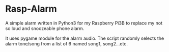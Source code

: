 # Rasp-Alarm
A simple alarm written in Python3 for my Raspberry Pi3B to replace my not so loud and snoozeable phone alarm.

It uses pygame module for the alarm audio.
The script randomly selects the alarm  tone/song from a list of 6 named song1, song2...etc. 

